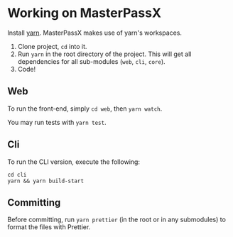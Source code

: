# Working on MasterPassX

Install [yarn](https://yarnpkg.com/). MasterPassX makes use of yarn's workspaces.

1) Clone project, `cd` into it.
2) Run `yarn` in the root directory of the project. This will get all dependencies for all sub-modules (`web`, `cli`, `core`).
3) Code!

## Web

To run the front-end, simply `cd web`, then `yarn watch`.

You may run tests with `yarn test`.

## Cli

To run the CLI version, execute the following:

```
cd cli
yarn && yarn build-start
```

## Committing

Before committing, run `yarn prettier` (in the root or in any submodules) to format the files with Prettier.
